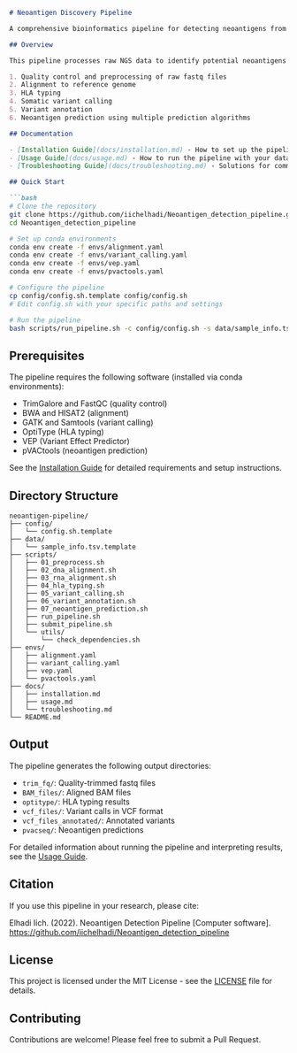 ```markdown
# Neoantigen Discovery Pipeline

A comprehensive bioinformatics pipeline for detecting neoantigens from paired tumor-normal samples using whole exome sequencing (WES) and RNA-seq data.

## Overview

This pipeline processes raw NGS data to identify potential neoantigens in cancer samples through the following steps:

1. Quality control and preprocessing of raw fastq files
2. Alignment to reference genome 
3. HLA typing
4. Somatic variant calling
5. Variant annotation
6. Neoantigen prediction using multiple prediction algorithms

## Documentation

- [Installation Guide](docs/installation.md) - How to set up the pipeline and its dependencies
- [Usage Guide](docs/usage.md) - How to run the pipeline with your data
- [Troubleshooting Guide](docs/troubleshooting.md) - Solutions for common issues

## Quick Start

```bash
# Clone the repository
git clone https://github.com/iichelhadi/Neoantigen_detection_pipeline.git
cd Neoantigen_detection_pipeline

# Set up conda environments
conda env create -f envs/alignment.yaml
conda env create -f envs/variant_calling.yaml
conda env create -f envs/vep.yaml
conda env create -f envs/pvactools.yaml

# Configure the pipeline
cp config/config.sh.template config/config.sh
# Edit config.sh with your specific paths and settings

# Run the pipeline
bash scripts/run_pipeline.sh -c config/config.sh -s data/sample_info.tsv
```

## Prerequisites

The pipeline requires the following software (installed via conda environments):

- TrimGalore and FastQC (quality control)
- BWA and HISAT2 (alignment)
- GATK and Samtools (variant calling)
- OptiType (HLA typing)
- VEP (Variant Effect Predictor)
- pVACtools (neoantigen prediction)

See the [Installation Guide](docs/installation.md) for detailed requirements and setup instructions.

## Directory Structure

```
neoantigen-pipeline/
├── config/
│   └── config.sh.template
├── data/
│   └── sample_info.tsv.template
├── scripts/
│   ├── 01_preprocess.sh
│   ├── 02_dna_alignment.sh
│   ├── 03_rna_alignment.sh
│   ├── 04_hla_typing.sh
│   ├── 05_variant_calling.sh
│   ├── 06_variant_annotation.sh
│   ├── 07_neoantigen_prediction.sh
│   ├── run_pipeline.sh
│   ├── submit_pipeline.sh
│   └── utils/
│       └── check_dependencies.sh
├── envs/
│   ├── alignment.yaml
│   ├── variant_calling.yaml
│   ├── vep.yaml
│   └── pvactools.yaml
├── docs/
│   ├── installation.md
│   ├── usage.md
│   └── troubleshooting.md
└── README.md
```

## Output

The pipeline generates the following output directories:

- `trim_fq/`: Quality-trimmed fastq files
- `BAM_files/`: Aligned BAM files
- `optitype/`: HLA typing results
- `vcf_files/`: Variant calls in VCF format
- `vcf_files_annotated/`: Annotated variants
- `pvacseq/`: Neoantigen predictions

For detailed information about running the pipeline and interpreting results, see the [Usage Guide](docs/usage.md).

## Citation

If you use this pipeline in your research, please cite:

Elhadi Iich. (2022). Neoantigen Detection Pipeline [Computer software]. https://github.com/iichelhadi/Neoantigen_detection_pipeline

## License

This project is licensed under the MIT License - see the [LICENSE](LICENSE) file for details.

## Contributing

Contributions are welcome! Please feel free to submit a Pull Request.
```

